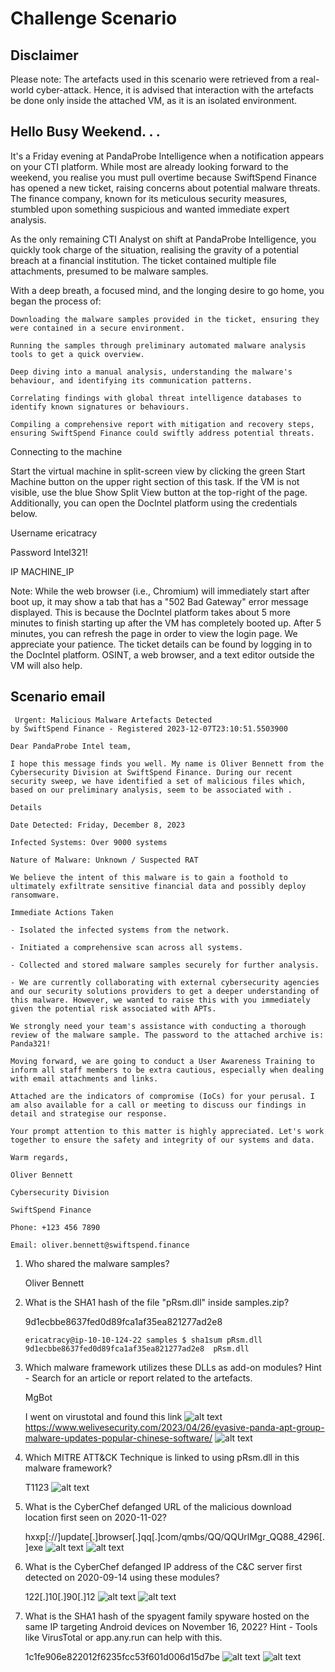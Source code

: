 # Challenge Scenario

## Disclaimer

Please note: The artefacts used in this scenario were retrieved from a real-world cyber-attack. Hence, it is advised that interaction with the artefacts be done only inside the attached VM, as it is an isolated environment. 

## Hello Busy Weekend. . .

It's a Friday evening at PandaProbe Intelligence when a notification appears on your CTI platform. While most are already looking forward to the weekend, you realise you must pull overtime because SwiftSpend Finance has opened a new ticket, raising concerns about potential malware threats. The finance company, known for its meticulous security measures, stumbled upon something suspicious and wanted immediate expert analysis.

As the only remaining CTI Analyst on shift at PandaProbe Intelligence, you quickly took charge of the situation, realising the gravity of a potential breach at a financial institution. The ticket contained multiple file attachments, presumed to be malware samples.

With a deep breath, a focused mind, and the longing desire to go home, you began the process of:

    Downloading the malware samples provided in the ticket, ensuring they were contained in a secure environment.
    
    Running the samples through preliminary automated malware analysis tools to get a quick overview.
    
    Deep diving into a manual analysis, understanding the malware's behaviour, and identifying its communication patterns.
    
    Correlating findings with global threat intelligence databases to identify known signatures or behaviours.
    
    Compiling a comprehensive report with mitigation and recovery steps, ensuring SwiftSpend Finance could swiftly address potential threats.

 Connecting to the machine

Start the virtual machine in split-screen view by clicking the green Start Machine button on the upper right section of this task. If the VM is not visible, use the blue Show Split View button at the top-right of the page. Additionally, you can open the DocIntel platform using the credentials below.

Username 	ericatracy

Password 	Intel321!

IP 	        MACHINE_IP 

 Note: While the web browser (i.e., Chromium) will immediately start after boot up, it may show a tab that has a "502 Bad Gateway" error message displayed. This is because the DocIntel platform takes about 5 more minutes to finish starting up after the VM has completely booted up. After 5 minutes, you can refresh the page in order to view the login page. We appreciate your patience. The ticket details can be found by logging in to the DocIntel platform. OSINT, a web browser, and a text editor outside the VM will also help. 

## Scenario email
```
 Urgent: Malicious Malware Artefacts Detected
by SwiftSpend Finance - Registered 2023-12-07T23:10:51.5503900

Dear PandaProbe Intel team,

I hope this message finds you well. My name is Oliver Bennett from the Cybersecurity Division at SwiftSpend Finance. During our recent security sweep, we have identified a set of malicious files which, based on our preliminary analysis, seem to be associated with .

Details

Date Detected: Friday, December 8, 2023

Infected Systems: Over 9000 systems

Nature of Malware: Unknown / Suspected RAT

We believe the intent of this malware is to gain a foothold to ultimately exfiltrate sensitive financial data and possibly deploy ransomware.

Immediate Actions Taken

- Isolated the infected systems from the network.

- Initiated a comprehensive scan across all systems.

- Collected and stored malware samples securely for further analysis.

- We are currently collaborating with external cybersecurity agencies and our security solutions providers to get a deeper understanding of this malware. However, we wanted to raise this with you immediately given the potential risk associated with APTs.

We strongly need your team's assistance with conducting a thorough review of the malware sample. The password to the attached archive is: Panda321!

Moving forward, we are going to conduct a User Awareness Training to inform all staff members to be extra cautious, especially when dealing with email attachments and links.

Attached are the indicators of compromise (IoCs) for your perusal. I am also available for a call or meeting to discuss our findings in detail and strategise our response.

Your prompt attention to this matter is highly appreciated. Let's work together to ensure the safety and integrity of our systems and data.

Warm regards,

Oliver Bennett

Cybersecurity Division

SwiftSpend Finance

Phone: +123 456 7890

Email: oliver.bennett@swiftspend.finance
```

1. Who shared the malware samples?

    Oliver Bennett

2. What is the SHA1 hash of the file "pRsm.dll" inside samples.zip?

    9d1ecbbe8637fed0d89fca1af35ea821277ad2e8
    ```
    ericatracy@ip-10-10-124-22 samples $ sha1sum pRsm.dll
    9d1ecbbe8637fed0d89fca1af35ea821277ad2e8  pRsm.dll
    ```

3. Which malware framework utilizes these DLLs as add-on modules? Hint - Search for an article or report related to the artefacts.

    MgBot

    I went on virustotal and found this link 
    ![alt text](image-10.png)
    https://www.welivesecurity.com/2023/04/26/evasive-panda-apt-group-malware-updates-popular-chinese-software/
    ![alt text](image-11.png)

4. Which MITRE ATT&CK Technique is linked to using pRsm.dll in this malware framework?

    T1123
    ![alt text](image-12.png)

5. What is the CyberChef defanged URL of the malicious download location first seen on 2020-11-02?

    hxxp[://]update[.]browser[.]qq[.]com/qmbs/QQ/QQUrlMgr_QQ88_4296[.]exe
    ![alt text](image-13.png)
    ![alt text](image-14.png)

6. What is the CyberChef defanged IP address of the C&C server first detected on 2020-09-14 using these modules?

    122[.]10[.]90[.]12
    ![alt text](image-15.png)
    ![alt text](image-16.png)


7. What is the SHA1 hash of the spyagent family spyware hosted on the same IP targeting Android devices on November 16, 2022? Hint - Tools like VirusTotal or app.any.run can help with this.

    1c1fe906e822012f6235fcc53f601d006d15d7be
    ![alt text](image-17.png)
    ![alt text](image-18.png)



